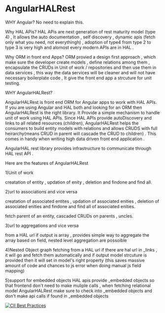 # AngularHALRest
WHY Angular?
No need to explain this.


Why HAL APis?
HAL APis are next generation of rest maturity model (type 4) , It allows the auto documentation , self discovery , dynamic apis (fetch only what you need, not everythingh) , adoption of type4 from type 2 to type 3 is very high and alomost every modern APIs are in HAL .

Why ORM in front end Apps?
ORM provied a design first approach , which make sure the developer create models , define relations among them , encapsulate the CRUDs in Unit of work / repositories and then use them in data services , this way the data services will be cleaner and will not have necessary boilerplate code , It give the front end app a strcuture for unit testing.

WHY AngularHALRest?

AngularHALRest is front end ORM for Angular apps to work with HAL APIs.
If you are using Angular and HAL both and looking for an ORM then AngularHALRest is the right library.
It Provide a simple mechanism to handle unit of work using HAL APIs.
Since HAL APIs provide autoDiscovery and links to all related resources (children), AngularHALRest helps the consumers to build entity models with relations and allows CRUDS with full heirarchy(means CRUD in parent will cascade the CRUD to children) . This comes in handy when writing high data driven front end application .

AngularHAL rest library provides infrastructure to communicate through HAL rest API .

Here are the features of AngularHALRest

1)Unit of work

 creatation of entity , updation of enity , deletion and findone and find all.

2)url to associations and vice versa

 creatation of associated entites , updation of associated enities , deletion of associated enities and findone and find all of associated enities.

fetch parent of an entity, cascaded CRUDs on parents , uncles. 

3)url to aggregations and vice versa

from a HAL url if output is array , provides simple way to aggregate the array based on field, nested level aggregation are possoible

4)Nested Object graph fetching
from a HAL url if there are hal url in _links , it will go and fetch them automatically and if output model strcuture is provided then it will set in model's right property (this saves massive amount of code and chances to js error when doing manual js field mapping)

5)support for embedded objects
HAL apis provide _embedded objects so that frontend don't need to make muliple calls , when fetching relational model AngularHALRest make sure to check into _embedded objects and don't make api calls if found in _embedded objects

[![CII Best Practices](https://bestpractices.coreinfrastructure.org/projects/1457/badge)](https://bestpractices.coreinfrastructure.org/projects/1457)
